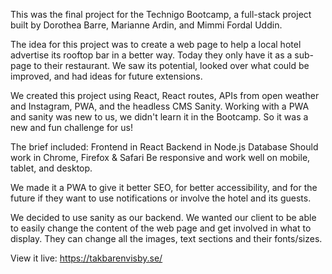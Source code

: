 This was the final project for the Technigo Bootcamp, 
a full-stack project built by Dorothea Barre, Marianne Ardin, and Mimmi Fordal Uddin.


The idea for this project was to create a web page to help a local hotel advertise its rooftop bar in a better way. Today they only have it as a sub-page to their restaurant. We saw its potential, looked over what could be improved, and had ideas for future extensions.

We created this project using React, React routes, APIs from open weather and Instagram, PWA, and the headless CMS Sanity. Working with a PWA and sanity was new to us, we didn't learn it in the Bootcamp. So it was a new and fun challenge for us!

The brief included:
Frontend in React
Backend in Node.js
Database
Should work in Chrome, Firefox & Safari
Be responsive and work well on mobile, tablet, and desktop.

We made it a PWA to give it better SEO,  for better accessibility, and for the future if they want to use notifications or involve the hotel and its guests. 

We decided to use sanity as our backend. We wanted our client to be able to easily change the content of the web page and get involved in what to display. They can change all the images, text sections and their fonts/sizes. 

View it live:
https://takbarenvisby.se/
